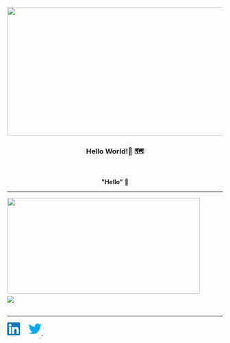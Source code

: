 <div align="center"><img src="" width="700" height="300" />
   
### Hello World!👋 🗺


<br/>

**"Hello"** :purple_heart:

</div>

---
<!----mio-->
<div style="-webkit-column-count: 2; -moz-column-count: 1; column-count: 2; -webkit-column-rule: 1px dotted #e0e0e0; -moz-column-rule: 1px dotted #e0e0e0; column-rule: 1px dotted #e0e0e0;">
<div style="display: inline-block;">
<a href="https://github.com/CBarreiro96"> <img  width="450" height="224" img align="left"  src="https://github-readme-stats.vercel.app/api/top-langs/?username=CBarreiro96&theme=radical&hide=glsl,python=true&title_color=519F31&icon_color=7C00DD&text_color=FFFFFF&bg_color=1B2ADF" /> 
</a>
</div>
<br/>
<img align='center'   width="350" src="https://github-readme-stats.vercel.app/api?username=CBarreiro96&show_icons=true&title_color=0FE899&icon_color=7C00DD&text_color=FFFFFF&bg_color=1B2ADF"></div>
<div style="display: inline-block;">
<a href="https://github.com/ashwanisng">
</a>
</div>



---
<p align="left">
<!-- linkedin -->
<a href="https://www.linkedin.com/in/camilo-barreiro-herrera-909352123/"><img src="https://github.com/deut-erium/deut-erium/blob/master/assets/linkedin.svg" width="30px" alt="LinkedIn"></a> &nbsp; &nbsp;
<!-- twitter -->
<a href="https://twitter.com/CamiloBarreiro4"><img src="https://github.com/deut-erium/deut-erium/blob/master/assets/twitter.svg" width="30px" alt="Twitter"> </a> &nbsp; &nbsp;
  